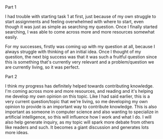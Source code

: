 Part 1

I had trouble with starting task 1 at first, just because of my own struggle to start assignments and feeling overwhelmed with where to start, even though it was just as simple as searching my question. Once I finally started searching, I was able to come across more and more resources somewhat easily.

For my successes, firstly was coming up with my question at all, because I always struggle with thinking of an initial idea. Once I thought of my question, the next big success was that it was such a fruitful question since this is something that's currently very relevant and a problem/question we are currently living, so it was perfect.

Part 2

I think my progress has definitely helped towards contributing knowledge. I'm coming across more and more resources, and reading and it's helping me develop my own opinion on this topic. Like I had said earlier, this is a very current question/topic that we're living, so me developing my own opinion to provide is an important way to contribute knowledge. This is also important as someone in computer science and also wanting to specialize in artificial intelligence, so this will influence how I work and what I do. I will also help generate inquiry, as my topic will spark more debate from others like readers and such. It becomes a giant discussion and generates lots more ideas.